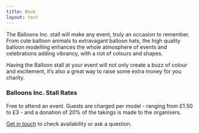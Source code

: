 ```yaml
---
title: Book
layout: text
---
```

The Balloons Inc. stall will make any event, truly an occasion to remember. From cute balloon animals to extravagant balloon hats, the high quality balloon modelling enhances the whole atmosphere of events and celebrations adding vibrancy, with a riot of colours and shapes.

Having the Balloon stall at your event will not only create a buzz of colour and excitement, it’s also a great way to raise some extra money for you charity.

### Balloons Inc. Stall Rates

Free to attend an event. Guests are charged per model - ranging from £1.50 to £3 - and a donation of 20% of the takings is made to the organisers.

[Get in touch](contact.html) to check availability or ask a question.